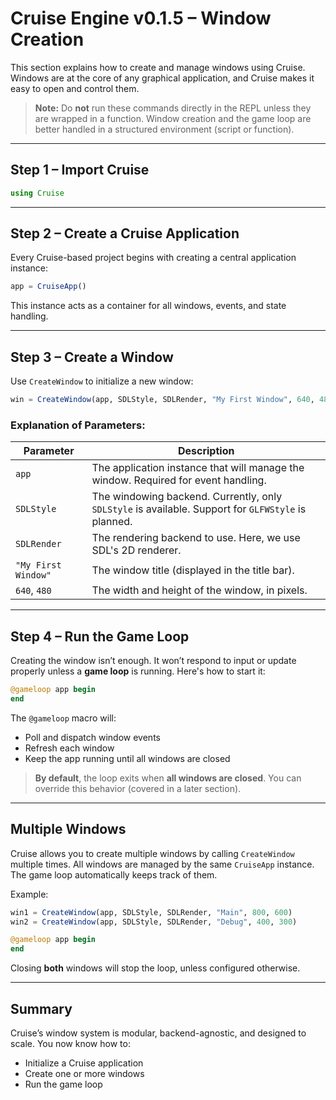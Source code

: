 # Cruise Engine v0.1.5 – Window Creation

This section explains how to create and manage windows using Cruise. Windows are at the core of any graphical application, and Cruise makes it easy to open and control them.

> **Note:** Do **not** run these commands directly in the REPL unless they are wrapped in a function. Window creation and the game loop are better handled in a structured environment (script or function).

---

## Step 1 – Import Cruise

```julia
using Cruise
```

---

## Step 2 – Create a Cruise Application

Every Cruise-based project begins with creating a central application instance:

```julia
app = CruiseApp()
```

This instance acts as a container for all windows, events, and state handling.

---

## Step 3 – Create a Window

Use `CreateWindow` to initialize a new window:

```julia
win = CreateWindow(app, SDLStyle, SDLRender, "My First Window", 640, 480)
```

### Explanation of Parameters:

| Parameter           | Description                                                                                         |
| ------------------- | --------------------------------------------------------------------------------------------------- |
| `app`               | The application instance that will manage the window. Required for event handling.                  |
| `SDLStyle`          | The windowing backend. Currently, only `SDLStyle` is available. Support for `GLFWStyle` is planned. |
| `SDLRender`         | The rendering backend to use. Here, we use SDL's 2D renderer.                                       |
| `"My First Window"` | The window title (displayed in the title bar).                                                      |
| `640`, `480`        | The width and height of the window, in pixels.                                                      |

---

## Step 4 – Run the Game Loop

Creating the window isn’t enough. It won’t respond to input or update properly unless a **game loop** is running. Here's how to start it:

```julia
@gameloop app begin
end
```

The `@gameloop` macro will:

* Poll and dispatch window events
* Refresh each window
* Keep the app running until all windows are closed

> **By default**, the loop exits when **all windows are closed**. You can override this behavior (covered in a later section).

---

## Multiple Windows

Cruise allows you to create multiple windows by calling `CreateWindow` multiple times. All windows are managed by the same `CruiseApp` instance. The game loop automatically keeps track of them.

Example:

```julia
win1 = CreateWindow(app, SDLStyle, SDLRender, "Main", 800, 600)
win2 = CreateWindow(app, SDLStyle, SDLRender, "Debug", 400, 300)

@gameloop app begin
end
```

Closing **both** windows will stop the loop, unless configured otherwise.

---

## Summary

Cruise’s window system is modular, backend-agnostic, and designed to scale. You now know how to:

* Initialize a Cruise application
* Create one or more windows
* Run the game loop
